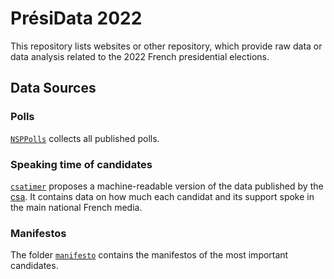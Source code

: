 
<!-- README.md is generated from README.Rmd. Please edit that file -->

# PrésiData 2022

This repository lists websites or other repository, which provide raw
data or data analysis related to the 2022 French presidential elections.

## Data Sources

### Polls

[`NSPPolls`](https://github.com/nsppolls/nsppolls) collects all
published polls.

### Speaking time of candidates

[`csatimer`](https://github.com/benjaminguinaudeau/csatimer) proposes a
machine-readable version of the data published by the
[csa](https://www.csa.fr/csapluralisme/tableau). It contains data on how
much each candidat and its support spoke in the main national French
media.

### Manifestos

The folder
[`manifesto`](https://github.com/benjaminguinaudeau/presidata2022/tree/master/manifesto)
contains the manifestos of the most important candidates.
